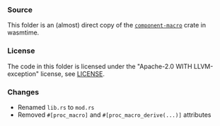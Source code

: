 ### Source

This folder is an (almost) direct copy of the
[`component-macro`](https://github.com/bytecodealliance/wasmtime/tree/main/crates/component-macro)
crate in wasmtime.

### License

The code in this folder is licensed under the "Apache-2.0 WITH LLVM-exception" license,
see [LICENSE](./LICENSE).

### Changes

- Renamed `lib.rs` to `mod.rs`
- Removed `#[proc_macro]` and `#[proc_macro_derive(...)]` attributes
